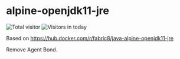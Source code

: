# alpine-openjdk11-jre

![Total visitor](https://visitor-count-badge.herokuapp.com/total.svg?repo_id=alpine-openjdk8-jre)
![Visitors in today](https://visitor-count-badge.herokuapp.com/today.svg?repo_id=alpine-openjdk8-jre)

Based on https://hub.docker.com/r/fabric8/java-alpine-openjdk11-jre

Remove Agent Bond.
